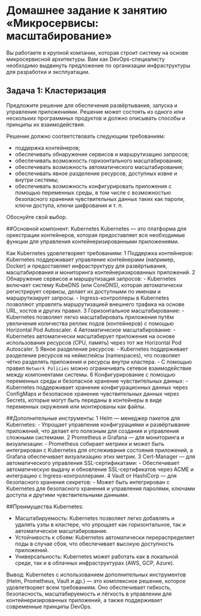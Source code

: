 
# Домашнее задание к занятию «Микросервисы: масштабирование»

Вы работаете в крупной компании, которая строит систему на основе микросервисной архитектуры.
Вам как DevOps-специалисту необходимо выдвинуть предложение по организации инфраструктуры для разработки и эксплуатации.

## Задача 1: Кластеризация

Предложите решение для обеспечения развёртывания, запуска и управления приложениями.
Решение может состоять из одного или нескольких программных продуктов и должно описывать способы и принципы их взаимодействия.

Решение должно соответствовать следующим требованиям:
- поддержка контейнеров;
- обеспечивать обнаружение сервисов и маршрутизацию запросов;
- обеспечивать возможность горизонтального масштабирования;
- обеспечивать возможность автоматического масштабирования;
- обеспечивать явное разделение ресурсов, доступных извне и внутри системы;
- обеспечивать возможность конфигурировать приложения с помощью переменных среды, в том числе с возможностью безопасного хранения чувствительных данных таких как пароли, ключи доступа, ключи шифрования и т. п.

Обоснуйте свой выбор.

##Основной компонент: Kubernetes
Kubernetes — это платформа для оркестрации контейнеров, которая предоставляет все необходимые функции для управления контейнеризированными приложениями.

Как Kubernetes удовлетворяет требованиям:
  1 Поддержка контейнеров: Kubernetes поддерживает управление контейнерами (например, Docker) и предоставляет инфраструктуру для развёртывания, масштабирования и мониторинга контейнеризированных приложений.
  2 Обнаружение сервисов и маршрутизация запросов:
     - Kubernetes включает систему KubeDNS (или CoreDNS), которая автоматически регистрирует сервисы, делает их доступными по именам и маршрутизирует запросы.
     - Ingress-контроллеры в Kubernetes позволяют управлять маршрутизацией внешнего трафика на основе URL, хостов и других правил.
  3 Горизонтальное масштабирование: 
     - Kubernetes позволяет легко масштабировать приложения путём увеличения количества реплик подов (контейнеров) с помощью Horizontal Pod Autoscaler.
  4 Автоматическое масштабирование: 
     - Kubernetes автоматически масштабирует приложения на основе использования ресурсов (CPU, память) через тот же Horizontal Pod Autoscaler.
  5 Явное разделение ресурсов:
     - Kubernetes поддерживает разделение ресурсов на неймспейсы (namespaces), что позволяет чётко разделять приложения и ресурсы внутри кластера.
     - С помощью правил ```Network Policies``` можно ограничивать сетевое взаимодействие между компонентами системы.
  6 Конфигурирование с помощью переменных среды и безопасное хранение чувствительных данных:
     - Kubernetes поддерживает хранение конфигурационных данных через ConfigMaps и безопасное хранение чувствительных данных через Secrets, которые могут быть переданы в контейнеры в виде переменных окружения или монтированы как файлы.

##Дополнительные инструменты:
  1 Helm — менеджер пакетов для Kubernetes:
     - Упрощает управление конфигурациями и развёртывание приложений, что делает его полезным для создания и управления сложными системами.
  2 Prometheus и Grafana — для мониторинга и визуализации:
     - Prometheus собирает метрики и может быть интегрирован с Kubernetes для отслеживания состояния приложений, а Grafana обеспечивает визуализацию этих метрик.
  3 Cert-Manager — для автоматического управления SSL-сертификатами:
     - Обеспечивает автоматическую выдачу и обновление SSL-сертификатов через ACME и интеграцию с Ingress-контроллерами.
  4 Vault от HashiCorp — для безопасного хранения секретов:
     - Может быть интегрирован с Kubernetes для безопасного хранения и управления паролями, ключами доступа и другими чувствительными данными.

##Преимущества Kubernetes:
  - Масштабируемость: Kubernetes позволяет легко добавлять и удалять узлы в кластере, что упрощает как горизонтальное, так и автоматическое масштабирование.
  - Устойчивость к сбоям: Kubernetes автоматически перераспределяет поды в случае сбоя, что обеспечивает высокую доступность приложений.
  - Универсальность: Kubernetes может работать как в локальной среде, так и в облачных инфраструктурах (AWS, GCP, Azure).

Вывод:
Kubernetes с использованием дополнительных инструментов (Helm, Prometheus, Vault и др.) — это комплексное решение, которое удовлетворяет всем требованиям. Оно обеспечивает гибкость, безопасность, масштабируемость и лёгкость в управлении для контейнеризированных приложений, а также поддерживает современные принципы DevOps.
